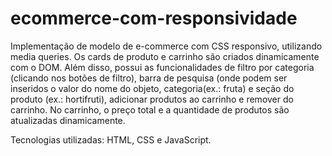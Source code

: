 # ecommerce-com-responsividade

Implementação de modelo de e-commerce com CSS responsivo, utilizando media queries. Os cards de produto e carrinho são criados dinamicamente com o DOM. Além disso, possui as funcionalidades de filtro por categoria (clicando nos botões de filtro), barra de pesquisa (onde podem ser inseridos o valor do nome do objeto, categoria(ex.: fruta) e seção do produto (ex.: hortifruti), adicionar produtos ao carrinho e remover do carrinho. No carrinho, o preço total e a quantidade de produtos são atualizadas dinamicamente. 

Tecnologias utilizadas: HTML, CSS e JavaScript. 
